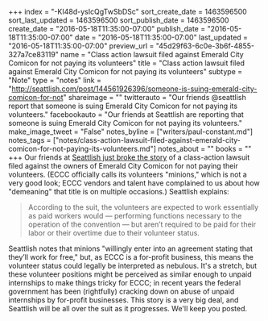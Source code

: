 +++
index = "-KI48d-ysIcQgTwSbDSc"
sort_create_date = 1463596500
sort_last_updated = 1463596500
sort_publish_date = 1463596500
create_date = "2016-05-18T11:35:00-07:00"
publish_date = "2016-05-18T11:35:00-07:00"
date = "2016-05-18T11:35:00-07:00"
last_updated = "2016-05-18T11:35:00-07:00"
preview_url = "45d29f63-6c0e-3b6f-4855-327a7ce83119"
name = "Class action lawsuit filed against Emerald City Comicon for not paying its volunteers"
title = "Class action lawsuit filed against Emerald City Comicon for not paying its volunteers"
subtype = "Note"
type = "notes"
link = "http://seattlish.com/post/144561926396/someone-is-suing-emerald-city-comicon-for-not"
shareimage = ""
twitterauto = "Our friends @seattlish report that someone is suing Emerald City Comicon for not paying its volunteers."
facebookauto = "Our friends at Seattlish are reporting that someone is suing Emerald City Comicon for not paying its volunteers."
make_image_tweet = "False"
notes_byline = ["writers/paul-constant.md"]
notes_tags = ["notes/class-action-lawsuit-filed-against-emerald-city-comicon-for-not-paying-its-volunteers.md"]
notes_about = ""
books = ""
+++
Our friends at [Seattlish just broke the story](http://seattlish.com/post/144561926396/someone-is-suing-emerald-city-comicon-for-not) of a class-action lawsuit filed against the owners of Emerald City Comicon for not paying their volunteers. (ECCC officially calls its volunteers "minions," which is not a very good look; ECCC vendors and talent have complained to us about how "demeaning" that title is on multiple occasions.) Seattlish explains:

<blockquote>According to the suit, the volunteers are expected to work essentially as paid workers would — performing functions necessary to the operation of the convention — but aren’t required to be paid for their labor or their overtime due to their volunteer status.</blockquote>

Seattlish notes that minions "willingly enter into an agreement stating that they’ll work for free," but, as ECCC is a for-profit business, this means the volunteer status could legally be interpreted as nebulous. It's a stretch, but these volunteer positions might be perceived as similar enough to unpaid internships to make things tricky for ECCC; in recent years the federal government has been (rightfully) cracking down on abuse of unpaid internships by for-profit businesses. This story is a very big deal, and Seattlish will be all over the suit as it progresses. We'll keep you posted.